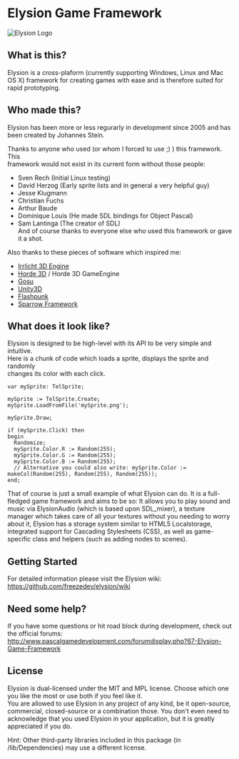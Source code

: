 Elysion Game Framework
======================

![Elysion Logo](https://github.com/freezedev/elysion/raw/master/resources/images/logo.png)

What is this?
-------------

Elysion is a cross-plaform (currently supporting Windows, Linux and Mac OS X)
framework for creating games with ease and is therefore suited for rapid prototyping.

Who made this?
-------------

Elysion has been more or less regurarly in development since 2005 and has been
created by Johannes Stein.

Thanks to anyone who used (or whom I forced to use ;) ) this framework. This  
framework would not exist in its current form without those people:  
- Sven Rech (Initial Linux testing)  
- David Herzog (Early sprite lists and in general a very helpful guy)  
- Jesse Klugmann  
- Christian Fuchs  
- Arthur Baude  
- Dominique Louis (He made SDL bindings for Object Pascal)  
- Sam Lantinga (The creator of SDL)  
And of course thanks to everyone else who used this framework or gave it a shot.


Also thanks to these pieces of software which inspired me:  
- [Irrlicht 3D Engine](http://irrlicht.sourceforge.net)  
- [Horde 3D](http://horde3d.org) / Horde 3D GameEngine  
- [Gosu](http://libgosu.org)  
- [Unity3D](http://unity3d.com)  
- [Flashpunk](http://flashpunk.net/)  
- [Sparrow Framework](http://www.sparrow-framework.org/)

What does it look like?
-----------------------

Elysion is designed to be high-level with its API to be very simple and intuitive.  
Here is a chunk of code which loads a sprite, displays the sprite and randomly  
changes its color with each click.  


	var mySprite: TelSprite;

	mySprite := TelSprite.Create;
	mySprite.LoadFromFile('mySprite.png');

	mySprite.Draw;

	if (mySprite.Click) then
	begin
	  Randomize;
	  mySprite.Color.R := Random(255);
	  mySprite.Color.G := Random(255);
	  mySprite.Color.B := Random(255);
	  // Alternative you could also write: mySprite.Color := makeCol(Random(255), Random(255), Random(255));
	end;

	
That of course is just a small example of what Elysion can do. It is a full-fledged game framework and aims to be so: It allows you to play sound and music via ElysionAudio (which is based upon SDL_mixer), a texture manager which takes care of all your textures without you needing to worry about it, Elysion has a storage system similar to HTML5 Localstorage, integrated support for Cascading Stylesheets (CSS), as well as game-specific class and helpers (such as adding nodes to scenes).


Getting Started
---------------

For detailed information please visit the Elysion wiki: https://github.com/freezedev/elysion/wiki


Need some help?
---------------

If you have some questions or hit road block during development, check out the official forums: http://www.pascalgamedevelopment.com/forumdisplay.php?67-Elysion-Game-Framework


License
-------

Elysion is dual-licensed under the MIT and MPL license. Choose which one
you like the most or use both if you feel like it.  
You are allowed to use Elysion in any project of any kind, be it open-source, commercial, closed-source or a combination those.
You don't even need to acknowledge that you used Elysion in your application, but it is greatly appreciated if you do.

Hint: Other third-party libraries included in this package (in /lib/Dependencies) may use a different license.  
